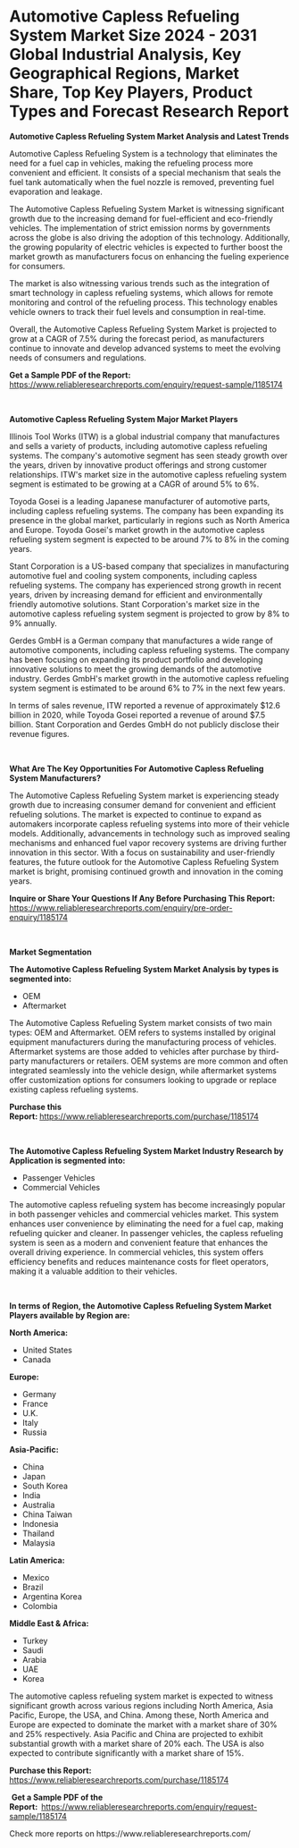 <p><h1>Automotive Capless Refueling System Market Size 2024 - 2031 Global Industrial Analysis, Key Geographical Regions, Market Share, Top Key Players, Product Types and Forecast Research Report</h1></p><p><strong>Automotive Capless Refueling System Market Analysis and Latest Trends</strong></p>
<p><p>Automotive Capless Refueling System is a technology that eliminates the need for a fuel cap in vehicles, making the refueling process more convenient and efficient. It consists of a special mechanism that seals the fuel tank automatically when the fuel nozzle is removed, preventing fuel evaporation and leakage.</p><p>The Automotive Capless Refueling System Market is witnessing significant growth due to the increasing demand for fuel-efficient and eco-friendly vehicles. The implementation of strict emission norms by governments across the globe is also driving the adoption of this technology. Additionally, the growing popularity of electric vehicles is expected to further boost the market growth as manufacturers focus on enhancing the fueling experience for consumers.</p><p>The market is also witnessing various trends such as the integration of smart technology in capless refueling systems, which allows for remote monitoring and control of the refueling process. This technology enables vehicle owners to track their fuel levels and consumption in real-time.</p><p>Overall, the Automotive Capless Refueling System Market is projected to grow at a CAGR of 7.5% during the forecast period, as manufacturers continue to innovate and develop advanced systems to meet the evolving needs of consumers and regulations.</p></p>
<p><strong>Get a Sample PDF of the Report:&nbsp;</strong> <a href="https://www.reliableresearchreports.com/enquiry/request-sample/1185174">https://www.reliableresearchreports.com/enquiry/request-sample/1185174</a></p>
<p>&nbsp;</p>
<p><strong>Automotive Capless Refueling System Major Market Players</strong></p>
<p><p>Illinois Tool Works (ITW) is a global industrial company that manufactures and sells a variety of products, including automotive capless refueling systems. The company's automotive segment has seen steady growth over the years, driven by innovative product offerings and strong customer relationships. ITW's market size in the automotive capless refueling system segment is estimated to be growing at a CAGR of around 5% to 6%.</p><p>Toyoda Gosei is a leading Japanese manufacturer of automotive parts, including capless refueling systems. The company has been expanding its presence in the global market, particularly in regions such as North America and Europe. Toyoda Gosei's market growth in the automotive capless refueling system segment is expected to be around 7% to 8% in the coming years.</p><p>Stant Corporation is a US-based company that specializes in manufacturing automotive fuel and cooling system components, including capless refueling systems. The company has experienced strong growth in recent years, driven by increasing demand for efficient and environmentally friendly automotive solutions. Stant Corporation's market size in the automotive capless refueling system segment is projected to grow by 8% to 9% annually.</p><p>Gerdes GmbH is a German company that manufactures a wide range of automotive components, including capless refueling systems. The company has been focusing on expanding its product portfolio and developing innovative solutions to meet the growing demands of the automotive industry. Gerdes GmbH's market growth in the automotive capless refueling system segment is estimated to be around 6% to 7% in the next few years.</p><p>In terms of sales revenue, ITW reported a revenue of approximately $12.6 billion in 2020, while Toyoda Gosei reported a revenue of around $7.5 billion. Stant Corporation and Gerdes GmbH do not publicly disclose their revenue figures.</p></p>
<p>&nbsp;</p>
<p><strong>What Are The Key Opportunities For Automotive Capless Refueling System Manufacturers?</strong></p>
<p><p>The Automotive Capless Refueling System market is experiencing steady growth due to increasing consumer demand for convenient and efficient refueling solutions. The market is expected to continue to expand as automakers incorporate capless refueling systems into more of their vehicle models. Additionally, advancements in technology such as improved sealing mechanisms and enhanced fuel vapor recovery systems are driving further innovation in this sector. With a focus on sustainability and user-friendly features, the future outlook for the Automotive Capless Refueling System market is bright, promising continued growth and innovation in the coming years.</p></p>
<p><strong>Inquire or Share Your Questions If Any Before Purchasing This Report:</strong> <a href="https://www.reliableresearchreports.com/enquiry/pre-order-enquiry/1185174">https://www.reliableresearchreports.com/enquiry/pre-order-enquiry/1185174</a></p>
<p>&nbsp;</p>
<p><strong>Market Segmentation</strong></p>
<p><strong>The Automotive Capless Refueling System Market Analysis by types is segmented into:</strong></p>
<p><ul><li>OEM</li><li>Aftermarket</li></ul></p>
<p><p>The Automotive Capless Refueling System market consists of two main types: OEM and Aftermarket. OEM refers to systems installed by original equipment manufacturers during the manufacturing process of vehicles. Aftermarket systems are those added to vehicles after purchase by third-party manufacturers or retailers. OEM systems are more common and often integrated seamlessly into the vehicle design, while aftermarket systems offer customization options for consumers looking to upgrade or replace existing capless refueling systems.</p></p>
<p><strong>Purchase this Report:&nbsp;</strong><a href="https://www.reliableresearchreports.com/purchase/1185174">https://www.reliableresearchreports.com/purchase/1185174</a></p>
<p>&nbsp;</p>
<p><strong>The Automotive Capless Refueling System Market Industry Research by Application is segmented into:</strong></p>
<p><ul><li>Passenger Vehicles</li><li>Commercial Vehicles</li></ul></p>
<p><p>The automotive capless refueling system has become increasingly popular in both passenger vehicles and commercial vehicles market. This system enhances user convenience by eliminating the need for a fuel cap, making refueling quicker and cleaner. In passenger vehicles, the capless refueling system is seen as a modern and convenient feature that enhances the overall driving experience. In commercial vehicles, this system offers efficiency benefits and reduces maintenance costs for fleet operators, making it a valuable addition to their vehicles.</p></p>
<p>&nbsp;</p>
<p><strong>In terms of Region, the Automotive Capless Refueling System Market Players available by Region are:</strong></p>
<p>
    <p> <strong> North America: </strong>
        <ul>
            <li>United States</li>
            <li>Canada</li>
        </ul>
        </p> 
    <p> <strong> Europe: </strong>
        <ul>
            <li>Germany</li>
            <li>France</li>
            <li>U.K.</li>
            <li>Italy</li>
            <li>Russia</li>
        </ul>
        </p> 
    <p> <strong> Asia-Pacific: </strong>
        <ul>
            <li>China</li>
            <li>Japan</li>
            <li>South Korea</li>
            <li>India</li>
            <li>Australia</li>
            <li>China Taiwan</li>
            <li>Indonesia</li>
            <li>Thailand</li>
            <li>Malaysia</li>
        </ul>
        </p> 
    <p> <strong> Latin America: </strong>
        <ul>
            <li>Mexico</li>
            <li>Brazil</li>
            <li>Argentina Korea</li>
            <li>Colombia</li>
        </ul>
        </p> 
    <p> <strong> Middle East & Africa: </strong>
        <ul>
            <li>Turkey</li>
            <li>Saudi</li>
            <li>Arabia</li>
            <li>UAE</li>
            <li>Korea</li>
        </ul>
    </p>
    </p>
<p><p>The automotive capless refueling system market is expected to witness significant growth across various regions including North America, Asia Pacific, Europe, the USA, and China. Among these, North America and Europe are expected to dominate the market with a market share of 30% and 25% respectively. Asia Pacific and China are projected to exhibit substantial growth with a market share of 20% each. The USA is also expected to contribute significantly with a market share of 15%.</p></p>
<p><strong>Purchase this Report: </strong><a href="https://www.reliableresearchreports.com/purchase/1185174">https://www.reliableresearchreports.com/purchase/1185174</a></p>
<p>&nbsp;<strong>Get a Sample PDF of the Report:&nbsp;&nbsp;</strong><a href="https://www.reliableresearchreports.com/enquiry/request-sample/1185174">https://www.reliableresearchreports.com/enquiry/request-sample/1185174</a></p>
<p><strong></strong></p>
<p>Check more reports on https://www.reliableresearchreports.com/</p>